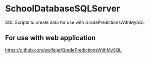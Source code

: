 # SchoolDatabaseSQLServer
SQL Scripts to create data for use with GradePredictionsWithMySQL

## For use with web application
https://github.com/wolfejar/GradePredictionsWithMySQL
